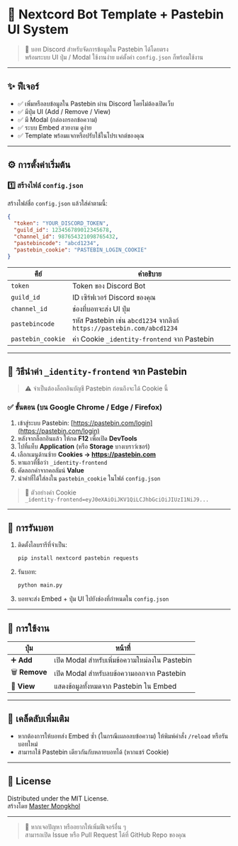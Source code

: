 # 🔰 Nextcord Bot Template + Pastebin UI System

> 🧩 บอท Discord สำหรับจัดการข้อมูลใน Pastebin ได้โดยตรง  
> พร้อมระบบ UI ปุ่ม / Modal ใช้งานง่าย แค่ตั้งค่า `config.json` ก็พร้อมใช้งาน

---

## ✨ ฟีเจอร์
- ✅ เพิ่มหรือลบข้อมูลใน Pastebin ผ่าน Discord โดยไม่ต้องเปิดเว็บ
- ✅ มีปุ่ม UI (Add / Remove / View)
- ✅ มี Modal (กล่องกรอกข้อความ)
- ✅ ระบบ Embed สวยงาม ดูง่าย
- ✅ Template พร้อมแจกหรือปรับใช้ในโปรเจกต์ของคุณ

---

## ⚙️ การตั้งค่าเริ่มต้น

### 1️⃣ สร้างไฟล์ `config.json`
สร้างไฟล์ชื่อ `config.json` แล้วใส่ค่าตามนี้:

```json
{
  "token": "YOUR_DISCORD_TOKEN",
  "guild_id": 123456789012345678,
  "channel_id": 987654321098765432,
  "pastebincode": "abcd1234",
  "pastebin_cookie": "PASTEBIN_LOGIN_COOKIE"
}
```

| คีย์ | คำอธิบาย |
|------|------------|
| `token` | Token ของ Discord Bot |
| `guild_id` | ID เซิร์ฟเวอร์ Discord ของคุณ |
| `channel_id` | ช่องที่บอทจะส่ง UI ปุ่ม |
| `pastebincode` | รหัส Pastebin เช่น `abcd1234` จากลิงก์ `https://pastebin.com/abcd1234` |
| `pastebin_cookie` | ค่า Cookie `_identity-frontend` จาก Pastebin |

---

## 🍪 วิธีนำค่า `_identity-frontend` จาก Pastebin

> ⚠️ จำเป็นต้องล็อกอินบัญชี Pastebin ก่อนถึงจะได้ Cookie นี้

### ✅ ขั้นตอน (บน Google Chrome / Edge / Firefox)

1. เข้าสู่ระบบ Pastebin: [https://pastebin.com/login](https://pastebin.com/login)
2. หลังจากล็อกอินแล้ว ให้กด **F12** เพื่อเปิด **DevTools**
3. ไปที่แท็บ **Application** (หรือ **Storage** บางเบราว์เซอร์)
4. เลือกเมนูด้านซ้าย **Cookies → https://pastebin.com**
5. หาแถวที่ชื่อว่า `_identity-frontend`
6. คัดลอกค่าจากคอลัมน์ **Value**
7. นำค่าที่ได้ใส่ลงใน `pastebin_cookie` ในไฟล์ `config.json`

> 🧠 ตัวอย่างค่า Cookie  
> `_identity-frontend=eyJ0eXAiOiJKV1QiLCJhbGciOiJIUzI1NiJ9...`

---

## 🚀 การรันบอท

1. ติดตั้งไลบรารีที่จำเป็น:
   ```bash
   pip install nextcord pastebin requests
   ```

2. รันบอท:
   ```bash
   python main.py
   ```

3. บอทจะส่ง Embed + ปุ่ม UI ไปยังช่องที่กำหนดใน `config.json`

---

## 🧩 การใช้งาน

| ปุ่ม | หน้าที่ |
|------|----------|
| ➕ **Add** | เปิด Modal สำหรับเพิ่มข้อความใหม่ลงใน Pastebin |
| 🗑️ **Remove** | เปิด Modal สำหรับลบข้อความออกจาก Pastebin |
| 📜 **View** | แสดงข้อมูลทั้งหมดจาก Pastebin ใน Embed |

---

## 🧠 เคล็ดลับเพิ่มเติม
- หากต้องการให้บอทส่ง Embed ซ้ำ (ในกรณีเผลอลบข้อความ) ให้พิมพ์คำสั่ง `/reload` หรือรันบอทใหม่
- สามารถใช้ Pastebin เดียวกันกับหลายบอทได้ (หากแชร์ Cookie)

---

## 🪪 License

Distributed under the MIT License.  
สร้างโดย [Master Mongkhol](https://github.com/your-username)

---

> 💬 หากเจอปัญหา หรืออยากให้เพิ่มฟีเจอร์อื่น ๆ  
> สามารถเปิด Issue หรือ Pull Request ได้ที่ GitHub Repo ของคุณ